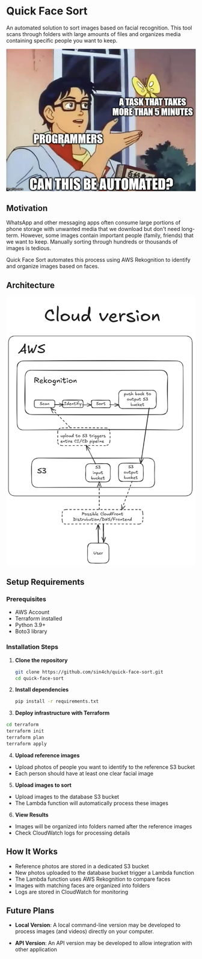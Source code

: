 # Quick Face Sort

An automated solution to sort images based on facial recognition. This tool scans through folders with large amounts of files and organizes media containing specific people you want to keep.

![](https://github.com/sin4ch/quick-face-sort/blob/main/images/automate-instead.jpg)

## Motivation

WhatsApp and other messaging apps often consume large portions of phone storage with unwanted media that we download but don't need long-term. However, some images contain important people (family, friends) that we want to keep. Manually sorting through hundreds or thousands of images is tedious.

Quick Face Sort automates this process using AWS Rekognition to identify and organize images based on faces.

## Architecture

![](https://github.com/sin4ch/quick-face-sort/blob/main/images/quick-face-sort-cloud.png)

## Setup Requirements

### Prerequisites
- AWS Account
- Terraform installed
- Python 3.9+
- Boto3 library

### Installation Steps

1. **Clone the repository**
   ```bash
   git clone https://github.com/sin4ch/quick-face-sort.git
   cd quick-face-sort
   ```
2. **Install dependencies**
   ```bash
   pip install -r requirements.txt
   ```
3. **Deploy infrastructure with Terraform**
  ```bash
  cd terraform
  terraform init
  terraform plan
  terraform apply
  ```
4. **Upload reference images**
  - Upload photos of people you want to identify to the reference S3 bucket
  - Each person should have at least one clear facial image
5. **Upload images to sort**
- Upload images to the database S3 bucket
- The Lambda function will automatically process these images
6. **View Results**
- Images will be organized into folders named after the reference images
- Check CloudWatch logs for processing details

## How It Works

- Reference photos are stored in a dedicated S3 bucket
- New photos uploaded to the database bucket trigger a Lambda function
- The Lambda function uses AWS Rekognition to compare faces
- Images with matching faces are organized into folders
- Logs are stored in CloudWatch for monitoring

## Future Plans

- **Local Version**: A local command-line version may be developed to process images (and videos) directly on your computer.

- **API Version**: An API version may be developed to allow integration with other application
